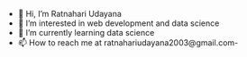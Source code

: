 - 👋 Hi, I’m Ratnahari Udayana
- 👀 I’m interested in web development and data science 
- 🌱 I’m currently learning data science 
- 📫 How to reach me at ratnahariudayana2003@gmail.com- 

<!---
Hari203/Hari203 is a ✨ special ✨ repository because its `README.md` (this file) appears on your GitHub profile.
You can click the Preview link to take a look at your changes.
--->

